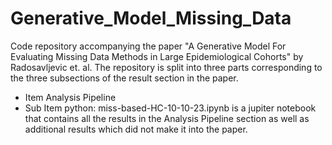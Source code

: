# Generative_Model_Missing_Data
Code repository accompanying the paper "A Generative Model For Evaluating Missing Data Methods in Large Epidemiological Cohorts" by Radosavljevic et. al. The repository is split into three parts corresponding to the three subsections of the result section in the paper.

* Item Analysis Pipeline
*   Sub Item python: miss-based-HC-10-10-23.ipynb is a jupiter notebook that contains all the results in the Analysis Pipeline section as well as additional results which did not make it into the paper. 
